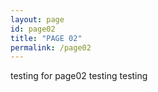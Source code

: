```yaml
---
layout: page
id: page02
title: "PAGE 02"
permalink: /page02
---
```

<p>testing for page02 testing testing</p>
